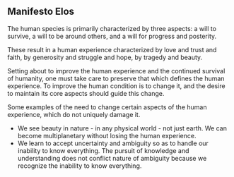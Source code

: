 Manifesto Elos
--------------

The human species is primarily characterized by three aspects: a will to survive, a will to be around others, and a will for progress and posterity.

These result in a human experience characterized by love and trust and faith, by generosity and struggle and hope, by tragedy and beauty.

Setting about to improve the human experience and the continued survival of humanity, one must take care to preserve that which defines the human experience.  To improve the human condition is to change it, and the desire to maintain its core aspects should guide this change.

Some examples of the need to change certain aspects of the human experience, which do not uniquely damage it.
 * We see beauty in nature - in any physical world - not just earth. We can become multiplanetary without losing the human experience.
 * We learn to accept uncertainty and ambiguity so as to handle our inability to know everything. The pursuit of knowledge and understanding does not conflict nature of ambiguity because we recognize the inability to know everything.
